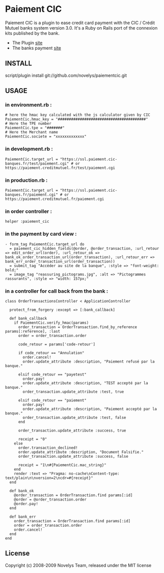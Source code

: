 # Paiement CIC

Paiement CIC is a plugin to ease credit card payment with the CIC / Crédit Mutuel banks system version 3.0.
It's a Ruby on Rails port of the connexion kits published by the bank.

* The Plugin [site](http://github.com/novelys/cicpayment)
* The banks payment [site](http://www.cmcicpaiement.fr)


## INSTALL

script/plugin install git://github.com/novelys/paiementcic.git

## USAGE

### in environment.rb :

    # here the hmac key calculated with the js calculator given by CIC
    PaiementCic.hmac_key = "########################################"
    # Here the TPE number
    PaiementCic.tpe = "#######"
    # Here the Merchant name
    PaiementCic.societe = "xxxxxxxxxxxxx"

### in development.rb :

    PaiementCic.target_url = "https://ssl.paiement.cic-banques.fr/test/paiement.cgi" # or https://paiement.creditmutuel.fr/test/paiement.cgi

### in production.rb :

    PaiementCic.target_url = "https://ssl.paiement.cic-banques.fr/paiement.cgi" # or https://paiement.creditmutuel.fr/paiement.cgi

### in order controller :

    helper :paiement_cic

### in the payment by card view :

    - form_tag PaiementCic.target_url do
      = paiement_cic_hidden_fields(@order, @order_transaction, :url_retour => edit_order_url(order), :url_retour_ok => bank_ok_order_transaction_url(order_transaction), :url_retour_err => bank_err_order_transaction_url(order_transaction))
      = submit_tag "Accéder au site de la banque", :style => "font-weight: bold;"
      = image_tag "reassuring_pictograms.jpg", :alt => "Pictogrammes rassurants", :style => "width: 157px;"

### in a controller for call back from the bank :

    class OrderTransactionsController < ApplicationController

      protect_from_forgery :except => [:bank_callback]

      def bank_callback
        if PaiementCic.verify_hmac(params)
          order_transaction = OrderTransaction.find_by_reference params[:reference], :last
          order = order_transaction.order

          code_retour = params['code-retour']

          if code_retour == "Annulation"
            order.cancel!
            order.update_attribute :description, "Paiement refusé par la banque."

          elsif code_retour == "payetest"
            order.pay!
            order.update_attribute :description, "TEST accepté par la banque."
            order_transaction.update_attribute :test, true

          elsif code_retour == "paiement"
            order.pay!
            order.update_attribute :description, "Paiement accepté par la banque."
            order_transaction.update_attribute :test, false
          end

          order_transaction.update_attribute :success, true

          receipt = "0"
        else
          order.transaction_declined!
          order.update_attribute :description, "Document Falsifie."
          order_transaction.update_attribute :success, false

          receipt = "1\n#{PaiementCic.mac_string}"
        end
        render :text => "Pragma: no-cache\nContent-type: text/plain\n\nversion=2\ncdr=#{receipt}"
      end

      def bank_ok
        @order_transaction = OrderTransaction.find params[:id]
        @order = @order_transaction.order
        @order.pay!
      end

      def bank_err
        order_transaction = OrderTransaction.find params[:id]
        order = order_transaction.order
        order.cancel!
      end
    end



## License
Copyright (c) 2008-2009 Novelys Team, released under the MIT license
